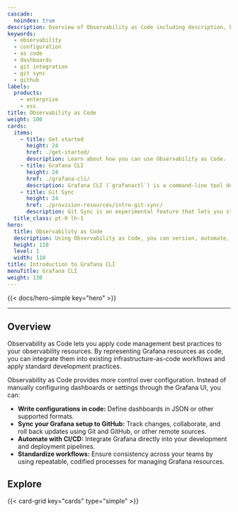 ```yaml
---
cascade:
  noindex: true
description: Overview of Observability as Code including description, key features, and explanation of benefits.
keywords:
  - observability
  - configuration
  - as code
  - dashboards
  - git integration
  - git sync
  - github
labels:
  products:
    - enterprise
    - oss
title: Observability as Code
weight: 100
cards:
  items:
    - title: Get started
      height: 24
      href: ./get-started/
      description: Learn about how you can use Observability as Code.
    - title: Grafana CLI
      height: 24
      href: ./grafana-cli/
      description: Grafana CLI (`grafanactl`) is a command-line tool designed to simplify interaction with Grafana instances. You can authenticate, manage multiple environments, and perform administrative tasks through Grafana’s REST API, all from the terminal.
    - title: Git Sync
      height: 24
      href: ./provision-resources/intro-git-sync/
      description: Git Sync is an experimental feature that lets you store your dashboard files in a GitHub repository and synchronize those changes with your Grafana instance.
  title_class: pt-0 lh-1
hero:
  title: Observability as Code
  description: Using Observability as Code, you can version, automate, and scale Grafana configurations, including dashboards and observability workflows.
  height: 110
  level: 1
  width: 110
title: Introduction to Grafana CLI
menuTitle: Grafana CLI
weight: 130
---
```


{{< docs/hero-simple key="hero" >}}

---

## Overview

Observability as Code lets you apply code management best practices to your observability resources.
By representing Grafana resources as code, you can integrate them into existing infrastructure-as-code workflows and apply standard development practices.

Observability as Code provides more control over configuration. Instead of manually configuring dashboards or settings through the Grafana UI, you can:

- **Write configurations in code:** Define dashboards in JSON or other supported formats.
- **Sync your Grafana setup to GitHub:** Track changes, collaborate, and roll back updates using Git and GitHub, or other remote sources.
- **Automate with CI/CD:** Integrate Grafana directly into your development and deployment pipelines.
- **Standardize workflows:** Ensure consistency across your teams by using repeatable, codified processes for managing Grafana resources.

## Explore

{{< card-grid key="cards" type="simple" >}}

<!-- Hiding this part of the doc because the rest of the docs aren't released yet

## Key features

At this time, Observability as Code lets you configure dashboards in static files rather than using the UI.
The number of resources covered by this approach will expand over time.

### App Platform: A unified foundation

The [App Platform](https://github.com/grafana/grafana-app-sdk) is the backbone of Observability as Code. It provides consistent APIs for managing Grafana resources like dashboards, data sources, and service-level objectives (SLOs). With the App Platform, you gain:

- A stable and predictable API for integrating Grafana into your systems.
- Support for cloud-native workflows, making it easier to build and scale observability solutions.
- The ability to manage Grafana resources programmatically.
- Backwards compatibility with earlier versions of Grafana APIs, so older applications still work.

### Git integration

Version control is at the heart of Observability as Code. By integrating Grafana with Git, you can:

- Store your dashboards in a Git repository.
- Automatically deploy changes through CI/CD pipelines.
- Track who made changes, when they were made, and why.

### Enhanced dashboard management

Dashboards are central to Grafana’s value, and Observability as Code introduces improvements to make them easier to work with:

- **Ready for Schema v2:** An experimental dashboard schema that simplifies dashboards definition, separating properties for better clarity and making configurations more intuitive.
- **New layout options:** Flexible layouts, including a new responsive grid layout that allow for more dynamic and responsive panel layouts.
- **Improved metadata management:** Add descriptions, tags, and other metadata to better organize and understand your dashboards.

### Tooling and integrations

Observability as Code comes with tools to make your workflows seamless:

- Examples and best practices for integrating Grafana with tools like Terraform, Kubernetes, and GitHub Actions.
- The Foundation SDK provides a set of libraries for getting started quickly configuring and manipulating Grafana resources.
- A command line tool for configuring your dashboards programmatically.
- Documentation, videos, and SDKs to help you get started quickly.
-->
